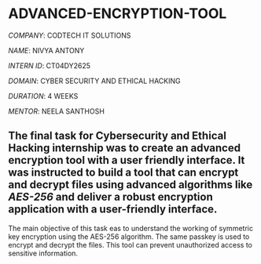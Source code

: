 # ADVANCED-ENCRYPTION-TOOL

*COMPANY*: CODTECH IT SOLUTIONS

*NAME*: NIVYA ANTONY

*INTERN ID*: CT04DY2625

*DOMAIN*: CYBER SECURITY AND ETHICAL HACKING

*DURATION*: 4 WEEKS

*MENTOR*: NEELA SANTHOSH

## The final task for Cybersecurity and Ethical Hacking internship was to create an advanced encryption tool with a user friendly interface. It was instructed to build a tool that can encrypt and decrypt files using advanced algorithms like *AES-256* and deliver a robust encryption application with a user-friendly interface.
The main objective of this task eas to understand the working of symmetric key encryption using the AES-256 algorithm. The same passkey is used to encrypt and decrypt the files.
This tool can prevent unauthorized access to sensitive information.
